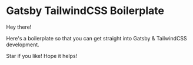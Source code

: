 # Gatsby TailwindCSS Boilerplate

Hey there!

Here's a boilerplate so that you can get straight into Gatsby & TailwindCSS development.

Star if you like! Hope it helps!
